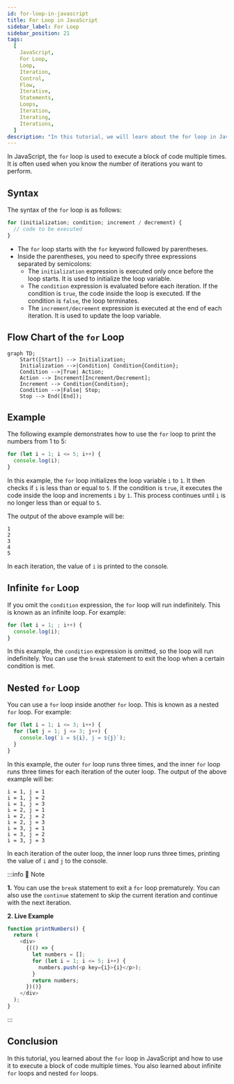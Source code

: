 ```yaml
---
id: for-loop-in-javascript
title: For Loop in JavaScript
sidebar_label: For Loop
sidebar_position: 21
tags:
  [
    JavaScript,
    For Loop,
    Loop,
    Iteration,
    Control,
    Flow,
    Iterative,
    Statements,
    Loops,
    Iteration,
    Iterating,
    Iterations,
  ]
description: "In this tutorial, we will learn about the for loop in JavaScript. We will learn how to use the for loop to execute a block of code multiple times in JavaScript."
---
```


In JavaScript, the `for` loop is used to execute a block of code multiple times. It is often used when you know the number of iterations you want to perform.

## Syntax

The syntax of the `for` loop is as follows:

```js title="app.js"
for (initialization; condition; increment / decrement) {
  // code to be executed
}
```

- The `for` loop starts with the `for` keyword followed by parentheses.
- Inside the parentheses, you need to specify three expressions separated by semicolons:
  - The `initialization` expression is executed only once before the loop starts. It is used to initialize the loop variable.
  - The `condition` expression is evaluated before each iteration. If the condition is `true`, the code inside the loop is executed. If the condition is `false`, the loop terminates.
  - The `increment/decrement` expression is executed at the end of each iteration. It is used to update the loop variable.

## Flow Chart of the `for` Loop

```mermaid
graph TD;
    Start([Start]) --> Initialization;
    Initialization -->|Condition| Condition{Condition};
    Condition -->|True| Action;
    Action --> Increment[Increment/Decrement];
    Increment --> Condition{Condition};
    Condition -->|False| Stop;
    Stop --> End([End]);
```

## Example

The following example demonstrates how to use the `for` loop to print the numbers from 1 to 5:

```js title="app.js"
for (let i = 1; i <= 5; i++) {
  console.log(i);
}
```

In this example, the `for` loop initializes the loop variable `i` to `1`. It then checks if `i` is less than or equal to `5`. If the condition is `true`, it executes the code inside the loop and increments `i` by `1`. This process continues until `i` is no longer less than or equal to `5`.

The output of the above example will be:

```plaintext title="Output"
1
2
3
4
5
```

In each iteration, the value of `i` is printed to the console.

## Infinite `for` Loop

If you omit the `condition` expression, the `for` loop will run indefinitely. This is known as an infinite loop. For example:

```js title="app.js"
for (let i = 1; ; i++) {
  console.log(i);
}
```

In this example, the `condition` expression is omitted, so the loop will run indefinitely. You can use the `break` statement to exit the loop when a certain condition is met.

## Nested `for` Loop

You can use a `for` loop inside another `for` loop. This is known as a nested `for` loop. For example:

```js title="app.js"
for (let i = 1; i <= 3; i++) {
  for (let j = 1; j <= 3; j++) {
    console.log(`i = ${i}, j = ${j}`);
  }
}
```

In this example, the outer `for` loop runs three times, and the inner `for` loop runs three times for each iteration of the outer loop. The output of the above example will be:

```plaintext title="Output"
i = 1, j = 1
i = 1, j = 2
i = 1, j = 3
i = 2, j = 1
i = 2, j = 2
i = 2, j = 3
i = 3, j = 1
i = 3, j = 2
i = 3, j = 3
```

In each iteration of the outer loop, the inner loop runs three times, printing the value of `i` and `j` to the console.

:::info 📝 Note

**1.** You can use the `break` statement to exit a `for` loop prematurely. You can also use the `continue` statement to skip the current iteration and continue with the next iteration.

**2. Live Example**

```js live
function printNumbers() {
  return (
    <div>
      {(() => {
        let numbers = [];
        for (let i = 1; i <= 5; i++) {
          numbers.push(<p key={i}>{i}</p>);
        }
        return numbers;
      })()}
    </div>
  );
}
```

:::

## Conclusion

In this tutorial, you learned about the `for` loop in JavaScript and how to use it to execute a block of code multiple times. You also learned about infinite `for` loops and nested `for` loops.

